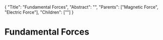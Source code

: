{
    "Title": "Fundamental Forces",
    "Abstract": "",
    "Parents": ["Magnetic Force", "Electric Force"],
    "Children": [""]
}

# Fundamental Forces
